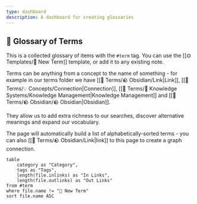 ```yaml
---
type: dashboard
description: A dashboard for creating glossaries
---
```

## 📇 Glossary of Terms

This is a collected glossary of items with the `#term` tag.  You can use the [[⏣ Templates/🔖 New Term]] template, or add it to any existing note.

Terms can be anything from a concept to the name of something - for example in our terms folder we have [[📇 Terms/🪨 Obsidian/Link|Link]], [[📇 Terms/💡 Concepts/Connection|Connection]], [[📇 Terms/🧠 Knowledge Systems/Knowledge Management|Knowledge Management]] and [[📇 Terms/🪨 Obsidian/🪨 Obsidian|Obsidian]].

They allow us to add extra richness to our searches, discover alternative meanings and expand our vocabulary.

The page will automatically build a list of alphabetically-sorted terms - you can also [[📇 Terms/🪨 Obsidian/Link|link]] to this page to create a graph connection.

```dataview
table 
	category as "Category", 
	tags as "Tags", 
	length(file.inlinks) as "In Links", 
	length(file.outlinks) as "Out Links"
from #term 
where file.name != "🔖 New Term"
sort file.name ASC
```